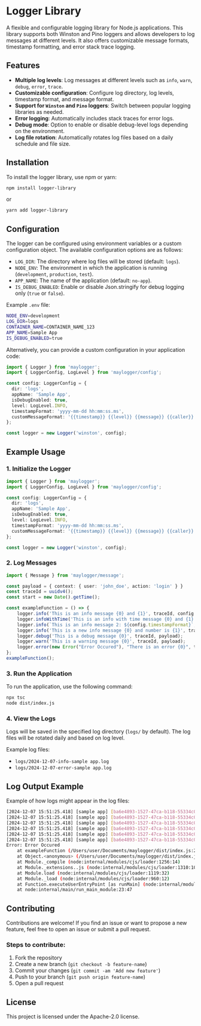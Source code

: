 # Logger Library

A flexible and configurable logging library for Node.js applications. This library supports both Winston and Pino loggers and allows developers to log messages at different levels. It also offers customizable message formats, timestamp formatting, and error stack trace logging.

## Features

- **Multiple log levels**: Log messages at different levels such as `info`, `warn`, `debug`, `error`, `trace`.
- **Customizable configuration**: Configure log directory, log levels, timestamp format, and message format.
- **Support for `Winston` and `Pino` loggers**: Switch between popular logging libraries as needed.
- **Error logging**: Automatically includes stack traces for error logs.
- **Debug mode**: Option to enable or disable debug-level logs depending on the environment.
- **Log file rotation**: Automatically rotates log files based on a daily schedule and file size.

## Installation

To install the logger library, use npm or yarn:

```bash
npm install logger-library
```

or

```bash
yarn add logger-library
```

## Configuration

The logger can be configured using environment variables or a custom configuration object. The available configuration options are as follows:

- `LOG_DIR`: The directory where log files will be stored (default: `logs`).
- `NODE_ENV`: The environment in which the application is running (`development`, `production`, `test`).
- `APP_NAME`: The name of the application (default: `no-app`).
- `IS_DEBUG_ENABLED`: Enable or disable Json.stringify for debug logging only (`true` or `false`).

Example `.env` file:

```bash
NODE_ENV=development
LOG_DIR=logs
CONTAINER_NAME=CONTAINER_NAME_123
APP_NAME=Sample App
IS_DEBUG_ENABLED=true
```

Alternatively, you can provide a custom configuration in your application code:

```typescript
import { Logger } from 'maylogger';
import { LoggerConfig, LogLevel } from 'maylogger/config';

const config: LoggerConfig = {
  dir: 'logs',
  appName: 'Sample App',
  isDebugEnabled: true,
  level: LogLevel.INFO,
  timestampFormat: 'yyyy-mm-dd hh:mm:ss.ms',
  customMessageFormat: '{{timestamp}} {{level}} {{message}} {{caller}}',
};

const logger = new Logger('winston', config);
```

## Example Usage

### 1. Initialize the Logger

```typescript
import { Logger } from 'maylogger';
import { LoggerConfig, LogLevel } from 'maylogger/config';

const config: LoggerConfig = {
  dir: 'logs',
  appName: 'Sample App',
  isDebugEnabled: true,
  level: LogLevel.INFO,
  timestampFormat: 'yyyy-mm-dd hh:mm:ss.ms',
  customMessageFormat: '{{timestamp}} {{level}} {{message}} {{caller}}',
};

const logger = new Logger('winston', config);
```

### 2. Log Messages

```typescript
import { Message } from 'maylogger/message';

const payload = { context: { user: 'john_doe', action: 'login' } }
const traceId = uuidv4();
const start = new Date().getTime();

const exampleFunction = () => {
    logger.info('This is an info message {0} and {1}', traceId, config.timestampFormat, new Date());
    logger.infoWithTime('This is an info with time message {0} and {1} and took {2}', traceId, start, config.timestampFormat, new Date());
    logger.info(`This is an info message 2: ${config.timestampFormat}`, traceId);
    logger.info('This is a new info message {0} and number is {1}', traceId, payload, 1234567);
    logger.debug('This is a debug message {0}', traceId, payload);
    logger.warn('This is a warning message {0}', traceId, payload);
    logger.error(new Error("Error Occured"), "There is an error {0}", traceId, payload);
};
exampleFunction();
```

### 3. Run the Application

To run the application, use the following command:

```bash
npx tsc
node dist/index.js
```

### 4. View the Logs

Logs will be saved in the specified log directory (`logs/` by default). The log files will be rotated daily and based on log level. 

Example log files:
- `logs/2024-12-07-info-sample app.log`
- `logs/2024-12-07-error-sample app.log`

## Log Output Example

Example of how logs might appear in the log files:

```bash
[2024-12-07 15:51:25.418] [sample app] [ba6e4893-1527-47ca-b118-55334c0bb3d1] [INFO]   This is an info message yyyy-mm-dd hh:mm:ss.ms and "2024-12-07T15:51:25.418Z"
[2024-12-07 15:51:25.418] [sample app] [ba6e4893-1527-47ca-b118-55334c0bb3d1] [INFO]   This is an info with time message yyyy-mm-dd hh:mm:ss.ms and "2024-12-07T15:51:25.419Z" and took 1 ms
[2024-12-07 15:51:25.418] [sample app] [ba6e4893-1527-47ca-b118-55334c0bb3d1] [INFO]   This is an info message 2: yyyy-mm-dd hh:mm:ss.ms
[2024-12-07 15:51:25.418] [sample app] [ba6e4893-1527-47ca-b118-55334c0bb3d1] [INFO]   This is a new info message {"context":{"user":"john_doe","action":"login"}} and number is 1234567
[2024-12-07 15:51:25.418] [sample app] [ba6e4893-1527-47ca-b118-55334c0bb3d1] [WARN]   This is a warning message {"context":{"user":"john_doe","action":"login"}}
[2024-12-07 15:51:25.418] [sample app] [ba6e4893-1527-47ca-b118-55334c0bb3d1] [ERROR]  There is an error {"context":{"user":"john_doe","action":"login"}}
Error: Error Occured
    at exampleFunction (/Users/user/Documents/maylogger/dist/index.js:28:18)
    at Object.<anonymous> (/Users/user/Documents/maylogger/dist/index.js:32:1)
    at Module._compile (node:internal/modules/cjs/loader:1256:14)
    at Module._extensions..js (node:internal/modules/cjs/loader:1310:10)
    at Module.load (node:internal/modules/cjs/loader:1119:32)
    at Module._load (node:internal/modules/cjs/loader:960:12)
    at Function.executeUserEntryPoint [as runMain] (node:internal/modules/run_main:81:12)
    at node:internal/main/run_main_module:23:47
```

## Contributing

Contributions are welcome! If you find an issue or want to propose a new feature, feel free to open an issue or submit a pull request.

### Steps to contribute:
1. Fork the repository
2. Create a new branch (`git checkout -b feature-name`)
3. Commit your changes (`git commit -am 'Add new feature'`)
4. Push to your branch (`git push origin feature-name`)
5. Open a pull request

## License

This project is licensed under the Apache-2.0 license.